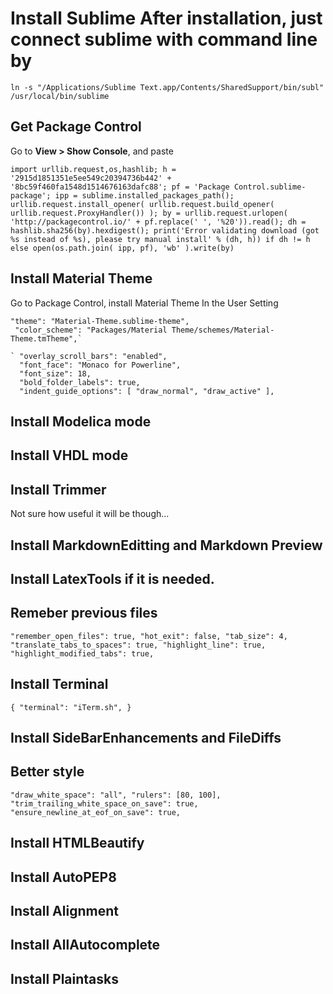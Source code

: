 # Install Sublime After installation, just connect sublime with command line by
```
ln -s "/Applications/Sublime Text.app/Contents/SharedSupport/bin/subl" /usr/local/bin/sublime
```
## Get Package Control
Go to **View > Show Console**, and paste
```
import urllib.request,os,hashlib; h = '2915d1851351e5ee549c20394736b442' + '8bc59f460fa1548d1514676163dafc88'; pf = 'Package Control.sublime-package'; ipp = sublime.installed_packages_path(); urllib.request.install_opener( urllib.request.build_opener( urllib.request.ProxyHandler()) ); by = urllib.request.urlopen( 'http://packagecontrol.io/' + pf.replace(' ', '%20')).read(); dh = hashlib.sha256(by).hexdigest(); print('Error validating download (got %s instead of %s), please try manual install' % (dh, h)) if dh != h else open(os.path.join( ipp, pf), 'wb' ).write(by)
```

## Install Material Theme
Go to Package Control, install Material Theme
In the User Setting
```
"theme": "Material-Theme.sublime-theme",
 "color_scheme": "Packages/Material Theme/schemes/Material-Theme.tmTheme",`

` "overlay_scroll_bars": "enabled",
  "font_face": "Monaco for Powerline",
  "font_size": 18,
  "bold_folder_labels": true,
  "indent_guide_options": [ "draw_normal", "draw_active" ],
```

## Install Modelica mode
## Install VHDL mode
## Install Trimmer
Not sure how useful it will be though...

## Install MarkdownEditting and Markdown Preview
## Install LatexTools if it is needed.

## Remeber previous files
`"remember_open_files": true,
 "hot_exit": false,
 "tab_size": 4,
 "translate_tabs_to_spaces": true,
 "highlight_line": true,
 "highlight_modified_tabs": true,
`
## Install Terminal
`{
    "terminal": "iTerm.sh",
 }`

## Install SideBarEnhancements and FileDiffs

## Better style
`"draw_white_space": "all",
"rulers": [80, 100],
"trim_trailing_white_space_on_save": true,
"ensure_newline_at_eof_on_save": true,
`

## Install HTMLBeautify
## Install AutoPEP8
## Install Alignment
## Install AllAutocomplete
## Install Plaintasks
